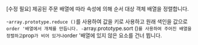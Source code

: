 [수정 필요]
제공된 주문 배열에 따라 속성에 의해 순서 대상 객체 배열을 정렬합니다.

-`array.prototype.reduce ()`를 사용하여 값을 키로 사용하고 원래 색인을 값으로`order '배열에서 개체를 만듭니다.
-`array.prototype.sort ()`를 사용하여 주어진 배열을 정렬하고`prop`가 비어 있거나`order '배열에 있지 않은 요소를 건너 뜁니다.